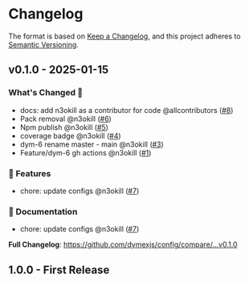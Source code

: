 # Changelog

The format is based on [Keep a Changelog](https://keepachangelog.com/en/1.1.0/), and this project adheres to [Semantic Versioning](https://semver.org/spec/v2.0.0.html).

## v0.1.0 - 2025-01-15

### What's Changed 👀

- docs: add n3okill as a contributor for code @allcontributors ([#8](https://github.com/$OWNER/$REPOSITORY/pull/8))
- Pack removal @n3okill ([#6](https://github.com/$OWNER/$REPOSITORY/pull/6))
- Npm publish @n3okill ([#5](https://github.com/$OWNER/$REPOSITORY/pull/5))
- coverage badge @n3okill ([#4](https://github.com/$OWNER/$REPOSITORY/pull/4))
- dym-6 rename master - main @n3okill ([#3](https://github.com/$OWNER/$REPOSITORY/pull/3))
- Feature/dym-6 gh actions @n3okill ([#1](https://github.com/$OWNER/$REPOSITORY/pull/1))

### 🚀 Features

- chore: update configs @n3okill ([#7](https://github.com/$OWNER/$REPOSITORY/pull/7))

### 📄 Documentation

- chore: update configs @n3okill ([#7](https://github.com/$OWNER/$REPOSITORY/pull/7))

**Full Changelog**: https://github.com/dymexjs/config/compare/...v0.1.0

## 1.0.0 - First Release
